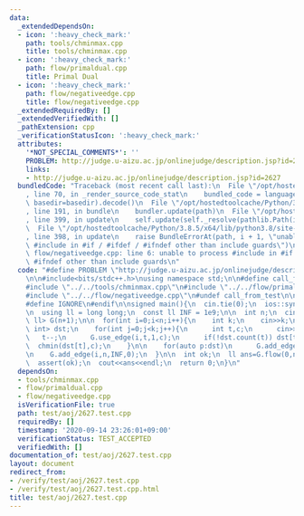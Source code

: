 ```yaml
---
data:
  _extendedDependsOn:
  - icon: ':heavy_check_mark:'
    path: tools/chminmax.cpp
    title: tools/chminmax.cpp
  - icon: ':heavy_check_mark:'
    path: flow/primaldual.cpp
    title: Primal Dual
  - icon: ':heavy_check_mark:'
    path: flow/negativeedge.cpp
    title: flow/negativeedge.cpp
  _extendedRequiredBy: []
  _extendedVerifiedWith: []
  _pathExtension: cpp
  _verificationStatusIcon: ':heavy_check_mark:'
  attributes:
    '*NOT_SPECIAL_COMMENTS*': ''
    PROBLEM: http://judge.u-aizu.ac.jp/onlinejudge/description.jsp?id=2627
    links:
    - http://judge.u-aizu.ac.jp/onlinejudge/description.jsp?id=2627
  bundledCode: "Traceback (most recent call last):\n  File \"/opt/hostedtoolcache/Python/3.8.5/x64/lib/python3.8/site-packages/onlinejudge_verify/documentation/build.py\"\
    , line 70, in _render_source_code_stat\n    bundled_code = language.bundle(stat.path,\
    \ basedir=basedir).decode()\n  File \"/opt/hostedtoolcache/Python/3.8.5/x64/lib/python3.8/site-packages/onlinejudge_verify/languages/cplusplus.py\"\
    , line 191, in bundle\n    bundler.update(path)\n  File \"/opt/hostedtoolcache/Python/3.8.5/x64/lib/python3.8/site-packages/onlinejudge_verify/languages/cplusplus_bundle.py\"\
    , line 399, in update\n    self.update(self._resolve(pathlib.Path(included), included_from=path))\n\
    \  File \"/opt/hostedtoolcache/Python/3.8.5/x64/lib/python3.8/site-packages/onlinejudge_verify/languages/cplusplus_bundle.py\"\
    , line 398, in update\n    raise BundleErrorAt(path, i + 1, \"unable to process\
    \ #include in #if / #ifdef / #ifndef other than include guards\")\nonlinejudge_verify.languages.cplusplus_bundle.BundleErrorAt:\
    \ flow/negativeedge.cpp: line 6: unable to process #include in #if / #ifdef /\
    \ #ifndef other than include guards\n"
  code: "#define PROBLEM \"http://judge.u-aizu.ac.jp/onlinejudge/description.jsp?id=2627\"\
    \n\n#include<bits/stdc++.h>\nusing namespace std;\n\n#define call_from_test\n\
    #include \"../../tools/chminmax.cpp\"\n#include \"../../flow/primaldual.cpp\"\n\
    #include \"../../flow/negativeedge.cpp\"\n#undef call_from_test\n\n#ifdef SANITIZE\n\
    #define IGNORE\n#endif\n\nsigned main(){\n  cin.tie(0);\n  ios::sync_with_stdio(0);\n\
    \n  using ll = long long;\n  const ll INF = 1e9;\n\n  int n;\n  cin>>n;\n  NegativeEdge<int,\
    \ ll> G(n+1);\n\n  for(int i=0;i<n;i++){\n    int k;\n    cin>>k;\n    map<int,\
    \ int> dst;\n    for(int j=0;j<k;j++){\n      int t,c;\n      cin>>t>>c;\n   \
    \   t--;\n      G.use_edge(i,t,1,c);\n      if(!dst.count(t)) dst[t]=c;\n    \
    \  chmin(dst[t],c);\n    }\n\n    for(auto p:dst)\n      G.add_edge(i,p.first,INF,p.second);\n\
    \n    G.add_edge(i,n,INF,0);\n  }\n\n  int ok;\n  ll ans=G.flow(0,n,INF,ok);\n\
    \  assert(ok);\n  cout<<ans<<endl;\n  return 0;\n}\n"
  dependsOn:
  - tools/chminmax.cpp
  - flow/primaldual.cpp
  - flow/negativeedge.cpp
  isVerificationFile: true
  path: test/aoj/2627.test.cpp
  requiredBy: []
  timestamp: '2020-09-14 23:26:01+09:00'
  verificationStatus: TEST_ACCEPTED
  verifiedWith: []
documentation_of: test/aoj/2627.test.cpp
layout: document
redirect_from:
- /verify/test/aoj/2627.test.cpp
- /verify/test/aoj/2627.test.cpp.html
title: test/aoj/2627.test.cpp
---
```

